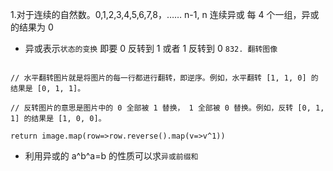 1.对于连续的自然数。0,1,2,3,4,5,6,7,8，…… n-1, n
连续异或 每 4 个一组，异或的结果为 0

- 异或表示`状态的变换` 即要 0 反转到 1 或者 1 反转到 0
  `832. 翻转图像`

```JS

// 水平翻转图片就是将图片的每一行都进行翻转，即逆序。例如，水平翻转 [1, 1, 0] 的结果是 [0, 1, 1]。

// 反转图片的意思是图片中的 0 全部被 1 替换， 1 全部被 0 替换。例如，反转 [0, 1, 1] 的结果是 [1, 0, 0]。

return image.map(row=>row.reverse().map(v=>v^1))
```

- 利用异或的 a^b^a=b 的性质可以求`异或前缀和`
